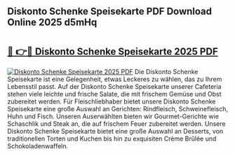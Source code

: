 ## Diskonto Schenke Speisekarte PDF Download Online 2025 d5mHq

# <h2><a href="http://gc8q795.nevu.top/?p=Diskonto+Schenke+Speisekarte">🔗 👉🔴 Diskonto Schenke Speisekarte 2025 PDF</a></h2>

[![Diskonto Schenke Speisekarte 2025 PDF](https://i.imgur.com/dBaPXMq.png)](http://gc8q795.nevu.top/?p=Diskonto+Schenke+Speisekarte)
Die Diskonto Schenke Speisekarte ist eine Gelegenheit, etwas Leckeres zu wählen, das zu Ihrem Lebensstil passt. Auf der Diskonto Schenke Speisekarte unserer Cafeteria stehen viele leichte und frische Salate, die mit frischem Gemüse und Obst zubereitet werden. Für Fleischliebhaber bietet unsere Diskonto Schenke Speisekarte eine große Auswahl an Gerichten: Rindfleisch, Schweinefleisch, Huhn und Fisch. Unseren Auserwählten bieten wir Gourmet-Gerichte wie Schaschlik und Steak an, die auf frischem Feuer zubereitet werden. Unsere Diskonto Schenke Speisekarte bietet eine große Auswahl an Desserts, von traditionellen Torten und Kuchen bis hin zu exquisiten Crème Brûlée und Schokoladenwaffeln.
